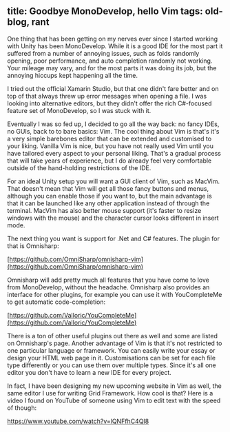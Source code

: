 title: Goodbye MonoDevelop, hello Vim
tags: old-blog, rant
---

One thing that has been getting on my nerves ever since I started working with
Unity has been MonoDevelop. While it is a good IDE for the most part it
suffered from a number of annoying issues, such as folds randomly opening, poor
performance, and auto completion randomly not working. Your mileage may vary,
and for the most parts it was doing its job, but the annoying hiccups kept
happening all the time.

I tried out the official Xamarin Studio, but that one didn't fare better and on
top of that always threw up error messages when opening a file. I was looking
into alternative editors, but they didn't offer the rich C#-focused feature set
of MonoDevelop, so I was stuck with it.

Eventually I was so fed up, I decided to go all the way back: no fancy IDEs, no
GUIs, back to to bare basics: Vim. The cool thing about Vim is that's it's a
very simple barebones editor that can be extended and customised to your
liking. Vanilla Vim is nice, but you have not really used Vim until you have
tailored every aspect to your personal liking. That's a gradual process that
will take years of experience, but I do already feel very comfortable outside
of the hand-holding restrictions of the IDE.

For an ideal Unity setup you will want a GUI client of Vim, such as MacVim.
That doesn't mean that Vim will get all those fancy buttons and menus, although
you can enable those if you want to, but the main advantage is that it can be
launched like any other application instead of through the terminal. MacVim has
also better mouse support (it's faster to resize windows with the mouse) and
the character cursor looks different in insert mode.

The next thing you want is support for .Net and C# features. The plugin for
that is Omnisharp:

[https://github.com/OmniSharp/omnisharp-vim](https://github.com/OmniSharp/omnisharp-vim)

Omnisharp will add pretty much all features that you have come to love from
MonoDevelop, without the headache. Omnisharp also provides an interface for
other plugins, for example you can use it with YouCompleteMe to get automatic
code-completion:

[https://github.com/Valloric/YouCompleteMe](https://github.com/Valloric/YouCompleteMe)

There is a ton of other useful plugins out there as well and some are listed on
Omnisharp's page. Another advantage of Vim is that it's not restricted to one
particular language or framework. You can easily write your essay or design
your HTML web page in it. Customisations can be set for each file type
differently or you can use them over multiple types. Since it's all one editor
you don't have to learn a new IDE for every project.

In fact, I have been designing my new upcoming website in Vim as well, the same
editor I use for writing Grid Framework. How cool is that? Here is a video I
found on YouTube of someone using Vim to edit text with the speed of though:

https://www.youtube.com/watch?v=lQNFfhC4QI8
